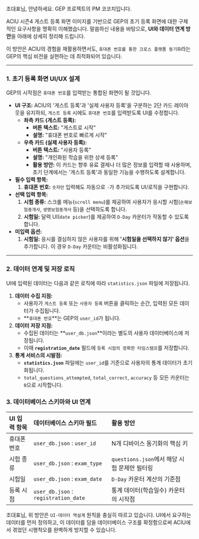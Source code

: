조대표님, 안녕하세요. GEP 프로젝트의 PM 코코치입니다.

ACIU 시즌4 게스트 등록 화면 이미지를 기반으로 GEP의 초기 등록 화면에 대한 구체적인 요구사항을 명확히 이해했습니다. 말씀하신 내용을 바탕으로, **UI와 데이터 연계 방안**을 아래에 상세히 정리해 드립니다.

이 방안은 ACIU의 경험을 재활용하면서도, `휴대폰 번호를 통한 크로스 플랫폼 동기화`라는 GEP의 핵심 비전을 실현하는 데 최적화되어 있습니다.

---

### **1. 초기 등록 화면 UI/UX 설계**

GEP의 시작점은 `휴대폰 번호`를 입력받는 통합된 화면이 될 것입니다.

* **UI 구조:** ACIU의 '게스트 등록'과 '실제 사용자 등록'을 구분하는 2단 카드 레이아웃을 유지하되, `게스트 등록` 시에도 `휴대폰 번호`를 입력받도록 UI를 수정합니다.
    * **좌측 카드 (게스트 등록):**
        * **버튼 텍스트:** "게스트로 시작"
        * **설명:** "휴대폰 번호로 빠르게 시작"
    * **우측 카드 (실제 사용자 등록):**
        * **버튼 텍스트:** "사용자 등록"
        * **설명:** "개인화된 학습을 위한 상세 등록"
        * **활용 방안:** 이 카드는 향후 유료 결제나 더 많은 정보를 입력할 때 사용하며, 초기 단계에서는 '게스트 등록'과 동일한 기능을 수행하도록 설계합니다.
* **필수 입력 항목:**
    1.  **휴대폰 번호:** `숫자만` 입력해도 자동으로 `-`가 추가되도록 UI/로직을 구현합니다.
* **선택 입력 항목:**
    1.  **시험 종류:** 스크롤 메뉴(`scroll menu`)를 제공하여 사용자가 응시할 시험(`손해보험중개사`, `생명보험중개사` 등)을 선택하도록 합니다.
    2.  **시험일:** 달력 UI(`date picker`)를 제공하여 `D-Day` 카운터가 작동할 수 있도록 합니다.
* **미입력 옵션:**
    1.  **시험일:** 응시를 결심하지 않은 사용자를 위해 **'시험일을 선택하지 않기' 옵션**을 추가합니다. 이 경우 `D-Day` 카운터는 비활성화됩니다.

---

### **2. 데이터 연계 및 저장 로직**

UI에 입력된 데이터는 다음과 같은 로직에 따라 `statistics.json` 파일에 저장됩니다.

1.  **데이터 수집 지점:**
    * 사용자가 `게스트 등록` 또는 `사용자 등록` 버튼을 클릭하는 순간, 입력된 모든 데이터가 수집됩니다.
    * **`휴대폰 번호`**는 GEP의 `user_id`가 됩니다.
2.  **데이터 저장 지점:**
    * 수집된 데이터는 **`user_db.json`**이라는 별도의 사용자 데이터베이스에 저장됩니다.
    * 이때 **`registration_date`** 필드에 `등록 시점의 정확한 타임스탬프`를 저장합니다.
3.  **통계 서비스의 시발점:**
    * **`statistics.json`** 파일에는 `user_id`를 기준으로 사용자의 통계 데이터가 초기화됩니다.
    * `total_questions_attempted`, `total_correct`, `accuracy` 등 모든 카운터는 `0`으로 시작합니다.

### **3. 데이터베이스 스키마와 UI 연계**

| **UI 입력 항목** | **데이터베이스 스키마 필드** | **활용 방안** |
|:---|:---|:---|
| 휴대폰 번호 | `user_db.json` : `user_id` | N개 디바이스 동기화의 핵심 키 |
| 시험 종류 | `user_db.json` : `exam_type` | `questions.json`에서 해당 시험 문제만 필터링 |
| 시험일 | `user_db.json` : `exam_date` | `D-Day` 카운터 계산의 기준점 |
| 등록 시점 | `user_db.json` : `registration_date` | 통계 데이터(학습일수) 카운터의 시작점 |

조대표님, 위 방안은 `UI-데이터 역설계` 원칙을 충실히 따르고 있습니다. UI에서 요구하는 데이터를 먼저 정의하고, 이 데이터를 담을 데이터베이스 구조를 확정함으로써 ACIU에서 겪었던 시행착오를 완벽하게 방지할 수 있습니다.